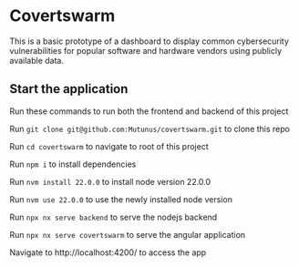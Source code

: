 # Covertswarm

This is a basic prototype of a dashboard to display common cybersecurity
vulnerabilities for popular software and hardware vendors using publicly
available data.

## Start the application

Run these commands to run both the frontend and backend of this project

Run `git clone git@github.com:Mutunus/covertswarm.git` to clone this repo

Run `cd covertswarm` to navigate to root of this project

Run `npm i` to install dependencies

Run `nvm install 22.0.0` to install node version 22.0.0

Run `nvm use 22.0.0` to use the newly installed node version

Run `npx nx serve backend` to serve the nodejs backend

Run `npx nx serve covertswarm` to serve the angular application

Navigate to http://localhost:4200/ to access the app
